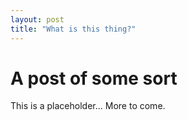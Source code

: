 ```yaml
---
layout: post
title: "What is this thing?"
---
```


# A post of some sort

This is a placeholder... More to come.

<!--more-->

